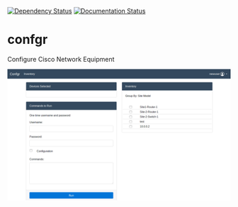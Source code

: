 [![Dependency Status](https://gemnasium.com/badges/github.com/WilliamMarti/confgr.svg)](https://gemnasium.com/github.com/WilliamMarti/confgr)
[![Documentation Status](https://readthedocs.org/projects/confgr/badge/?version=latest)](http://confgr.readthedocs.io/en/latest/?badge=latest)



# confgr
Configure Cisco Network Equipment


![Confgr](docs/media/homepage.png?raw=true "Homepage")

